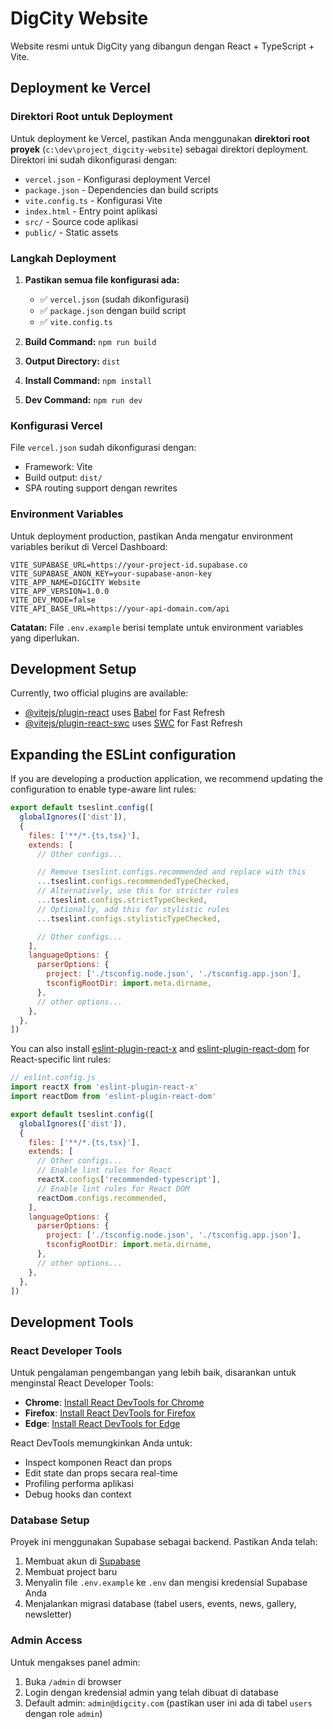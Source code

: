 # DigCity Website

Website resmi untuk DigCity yang dibangun dengan React + TypeScript + Vite.

## Deployment ke Vercel

### Direktori Root untuk Deployment

Untuk deployment ke Vercel, pastikan Anda menggunakan **direktori root proyek** (`c:\dev\project_digcity-website`) sebagai direktori deployment. Direktori ini sudah dikonfigurasi dengan:

- `vercel.json` - Konfigurasi deployment Vercel
- `package.json` - Dependencies dan build scripts
- `vite.config.ts` - Konfigurasi Vite
- `index.html` - Entry point aplikasi
- `src/` - Source code aplikasi
- `public/` - Static assets

### Langkah Deployment

1. **Pastikan semua file konfigurasi ada:**
   - ✅ `vercel.json` (sudah dikonfigurasi)
   - ✅ `package.json` dengan build script
   - ✅ `vite.config.ts`

2. **Build Command:** `npm run build`
3. **Output Directory:** `dist`
4. **Install Command:** `npm install`
5. **Dev Command:** `npm run dev`

### Konfigurasi Vercel

File `vercel.json` sudah dikonfigurasi dengan:
- Framework: Vite
- Build output: `dist/`
- SPA routing support dengan rewrites

### Environment Variables

Untuk deployment production, pastikan Anda mengatur environment variables berikut di Vercel Dashboard:

```
VITE_SUPABASE_URL=https://your-project-id.supabase.co
VITE_SUPABASE_ANON_KEY=your-supabase-anon-key
VITE_APP_NAME=DIGCITY Website
VITE_APP_VERSION=1.0.0
VITE_DEV_MODE=false
VITE_API_BASE_URL=https://your-api-domain.com/api
```

**Catatan:** File `.env.example` berisi template untuk environment variables yang diperlukan.

## Development Setup

Currently, two official plugins are available:

- [@vitejs/plugin-react](https://github.com/vitejs/vite-plugin-react/blob/main/packages/plugin-react) uses [Babel](https://babeljs.io/) for Fast Refresh
- [@vitejs/plugin-react-swc](https://github.com/vitejs/vite-plugin-react/blob/main/packages/plugin-react-swc) uses [SWC](https://swc.rs/) for Fast Refresh

## Expanding the ESLint configuration

If you are developing a production application, we recommend updating the configuration to enable type-aware lint rules:

```js
export default tseslint.config([
  globalIgnores(['dist']),
  {
    files: ['**/*.{ts,tsx}'],
    extends: [
      // Other configs...

      // Remove tseslint.configs.recommended and replace with this
      ...tseslint.configs.recommendedTypeChecked,
      // Alternatively, use this for stricter rules
      ...tseslint.configs.strictTypeChecked,
      // Optionally, add this for stylistic rules
      ...tseslint.configs.stylisticTypeChecked,

      // Other configs...
    ],
    languageOptions: {
      parserOptions: {
        project: ['./tsconfig.node.json', './tsconfig.app.json'],
        tsconfigRootDir: import.meta.dirname,
      },
      // other options...
    },
  },
])
```

You can also install [eslint-plugin-react-x](https://github.com/Rel1cx/eslint-react/tree/main/packages/plugins/eslint-plugin-react-x) and [eslint-plugin-react-dom](https://github.com/Rel1cx/eslint-react/tree/main/packages/plugins/eslint-plugin-react-dom) for React-specific lint rules:

```js
// eslint.config.js
import reactX from 'eslint-plugin-react-x'
import reactDom from 'eslint-plugin-react-dom'

export default tseslint.config([
  globalIgnores(['dist']),
  {
    files: ['**/*.{ts,tsx}'],
    extends: [
      // Other configs...
      // Enable lint rules for React
      reactX.configs['recommended-typescript'],
      // Enable lint rules for React DOM
      reactDom.configs.recommended,
    ],
    languageOptions: {
      parserOptions: {
        project: ['./tsconfig.node.json', './tsconfig.app.json'],
        tsconfigRootDir: import.meta.dirname,
      },
      // other options...
    },
  },
])
```

## Development Tools

### React Developer Tools

Untuk pengalaman pengembangan yang lebih baik, disarankan untuk menginstal React Developer Tools:

- **Chrome**: [Install React DevTools for Chrome](https://chrome.google.com/webstore/detail/react-developer-tools/fmkadmapgofadopljbjfkapdkoienihi)
- **Firefox**: [Install React DevTools for Firefox](https://addons.mozilla.org/en-US/firefox/addon/react-devtools/)
- **Edge**: [Install React DevTools for Edge](https://microsoftedge.microsoft.com/addons/detail/react-developer-tools/gpphkfbcpidddadnkolkpfckpihlkkil)

React DevTools memungkinkan Anda untuk:
- Inspect komponen React dan props
- Edit state dan props secara real-time
- Profiling performa aplikasi
- Debug hooks dan context

### Database Setup

Proyek ini menggunakan Supabase sebagai backend. Pastikan Anda telah:

1. Membuat akun di [Supabase](https://supabase.com)
2. Membuat project baru
3. Menyalin file `.env.example` ke `.env` dan mengisi kredensial Supabase Anda
4. Menjalankan migrasi database (tabel users, events, news, gallery, newsletter)

### Admin Access

Untuk mengakses panel admin:
1. Buka `/admin` di browser
2. Login dengan kredensial admin yang telah dibuat di database
3. Default admin: `admin@digcity.com` (pastikan user ini ada di tabel `users` dengan role `admin`)
